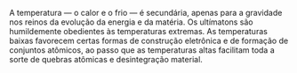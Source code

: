 ﻿A temperatura — o calor e o frio — é secundária, apenas para a gravidade nos reinos da evolução da energia e da matéria. Os ultímatons são humildemente obedientes às temperaturas extremas. As temperaturas baixas favorecem certas formas de construção eletrônica e de formação de conjuntos atômicos, ao passo que as temperaturas altas facilitam toda a sorte de quebras atômicas e desintegração material.